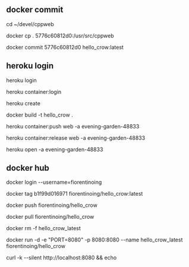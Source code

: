 ## docker commit 
cd ~/devel/cppweb

docker cp . 5776c60812d0:/usr/src/cppweb

docker commit 5776c60812d0 hello_crow:latest

## heroku login 
heroku login

heroku container:login

heroku create

docker build -t hello_crow .

heroku container:push web -a evening-garden-48833

heroku container:release web -a  evening-garden-48833

heroku open -a evening-garden-48833

## docker hub
docker login --username=fiorentinoing

docker tag b1f99d016971 fiorentinoing/hello_crow:latest

docker push fiorentinoing/hello_crow

docker pull fiorentinoing/hello_crow

docker rm -f hello_crow_latest

docker run -d -e "PORT=8080" -p 8080:8080 --name hello_crow_latest fiorentinoing/hello_crow

curl -k --silent http://localhost:8080 && echo
